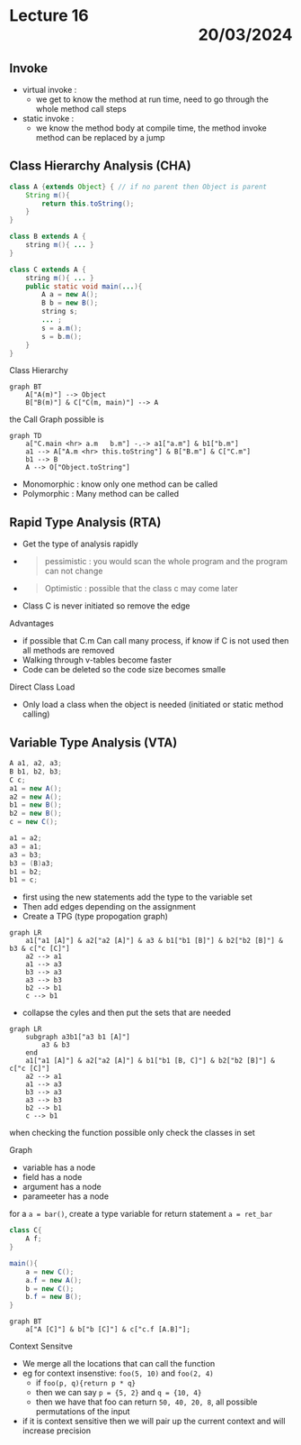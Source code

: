# Lecture 16 <div style="text-align:right"> 20/03/2024 </div>

## Invoke
- virtual invoke : 
    + we get to know the method at run time, need to go through the whole method call steps
- static invoke : 
    + we know the method body at compile time, the method invoke method can be replaced by a jump


## Class Hierarchy Analysis (CHA)
```java
class A {extends Object} { // if no parent then Object is parent
    String m(){
        return this.toString();
    }
}

class B extends A {
    string m(){ ... }
}

class C extends A {
    string m(){ ... }
    public static void main(...){
        A a = new A();
        B b = new B();
        string s; 
        ... ;
        s = a.m();
        s = b.m();
    }
}
```

Class Hierarchy
```mermaid
graph BT
    A["A(m)"] --> Object 
    B["B(m)"] & C["C(m, main)"] --> A 
```

the Call Graph possible is 
```mermaid
graph TD
    a["C.main <hr> a.m   b.m"] -.-> a1["a.m"] & b1["b.m"]
    a1 --> A["A.m <hr> this.toString"] & B["B.m"] & C["C.m"]
    b1 --> B
    A --> O["Object.toString"]
```

- Monomorphic : know only one method can be called
- Polymorphic : Many method can be called

## Rapid Type Analysis (RTA)
- Get the type of analysis rapidly
- > pessimistic : you would scan the whole program and the program can not change
- > Optimistic : possible that the class c may come later
- Class C is never initiated so remove the edge

Advantages
- if possible that C.m Can call many process, if know if C is not used then all methods are removed
- Walking through v-tables become faster
- Code can be deleted so the code size becomes smalle

Direct Class Load
- Only load a class when the object is needed (initiated or static method calling)

## Variable Type Analysis (VTA)
```java
A a1, a2, a3;
B b1, b2, b3;
C c;
a1 = new A();
a2 = new A();
b1 = new B();
b2 = new B();
c = new C();

a1 = a2;
a3 = a1;
a3 = b3;
b3 = (B)a3;
b1 = b2;
b1 = c;
```

- first using the new statements add the type to the variable set  
- Then add edges depending on the assignment
- Create a TPG (type propogation graph)

```mermaid
graph LR
    a1["a1 [A]"] & a2["a2 [A]"] & a3 & b1["b1 [B]"] & b2["b2 [B]"] & b3 & c["c [C]"]
    a2 --> a1
    a1 --> a3
    b3 --> a3
    a3 --> b3
    b2 --> b1
    c --> b1
```

- collapse the cyles and then put the sets that are needed

```mermaid
graph LR
    subgraph a3b1["a3 b1 [A]"]
        a3 & b3 
    end
    a1["a1 [A]"] & a2["a2 [A]"] & b1["b1 [B, C]"] & b2["b2 [B]"] &  c["c [C]"]
    a2 --> a1
    a1 --> a3
    b3 --> a3
    a3 --> b3
    b2 --> b1
    c --> b1
```

when checking the function possible only check the classes in set

Graph
- variable has a node
- field has a node
- argument has a node
- parameeter has a node

for a `a = bar()`, create a type variable for return statement `a = ret_bar`

```java
class C{
    A f;
}

main(){
    a = new C();
    a.f = new A();
    b = new C();
    b.f = new B();
}
```

```mermaid
graph BT
    a["A [C]"] & b["b [C]"] & c["c.f [A.B]"];
```


Context Sensitve
- We merge all the locations that can call the function 
- eg for context insenstive: `foo(5, 10)` and `foo(2, 4)`
    * if `foo(p, q){return p * q}`
    * then we can say `p = {5, 2}` and `q = {10, 4}`
    * then we have that foo can return `50, 40, 20, 8`, all possible permutations of the input
- if it is context sensitive then we will pair up the current context and will increase precision

